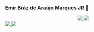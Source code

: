 ### Emir Bráz de Araújo Marques JR 💊

<div align = "center">
<a href = "https://www.linkedin.com/in/emirbrazd2/" target = "_blank"><img src = "https://img.shields.io/badge/LinkedIn-0077B5?style=for-the-badge&logo=linkedin&logoColor=black">
<a href = "https://www.instagram.com/emirb.png/" target = "_blank"><img src =          "https://img.shields.io/badge/Instagram-E4405F?style=for-the-badge&logo=instagram&logoColor=black">
</div>
  <a href="https://github.com/ludmilahttps">
</div align = "center">
<a href = "https://twitter.com/emirbrdz" target = "_blank"><img src = "https://img.shields.io/badge/Twitter-1DA1F2?style=for-the-badge&logo=twitter&logoColor=black">
<a href = "https://www.facebook.com/emirbrzd2" target = "_blank"><img src = "https://img.shields.io/badge/Facebook-1877F2?style=for-the-badge&logo=facebook&logoColor=black">
  </div>
